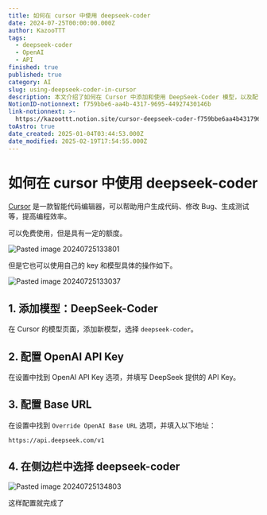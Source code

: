 ```yaml
---
title: 如何在 cursor 中使用 deepseek-coder
date: 2024-07-25T00:00:00.000Z
author: KazooTTT
tags:
  - deepseek-coder
  - OpenAI
  - API
finished: true
published: true
category: AI
slug: using-deepseek-coder-in-cursor
description: 本文介绍了如何在 Cursor 中添加和使用 DeepSeek-Coder 模型，以及配置相关的 OpenAI API Key 和 Base URL。
NotionID-notionnext: f759bbe6-aa4b-4317-9695-44927430146b
link-notionnext: >-
  https://kazoottt.notion.site/cursor-deepseek-coder-f759bbe6aa4b4317969544927430146b
toAstro: true
date_created: 2025-01-04T03:44:53.000Z
date_modified: 2025-02-19T17:54:55.000Z
---
```


# 如何在 cursor 中使用 deepseek-coder

[Cursor](<https://www.cursor.com/>) 是一款智能代码编辑器，可以帮助用户生成代码、修改 Bug、生成测试等，提高编程效率。

可以免费使用，但是具有一定的额度。

![Pasted image 20240725133801](<https://pictures.kazoottt.top/2024/07/20240725-Pasted%20image%2020240725133801.png>)

但是它也可以使用自己的 key 和模型具体的操作如下。

![Pasted image 20240725133037](<https://pictures.kazoottt.top/2024/07/20240725-Pasted%20image%2020240725133037.png>)

## 1. 添加模型：DeepSeek-Coder

在 Cursor 的模型页面，添加新模型，选择 `deepseek-coder`。

## 2. 配置 OpenAI API Key

在设置中找到 OpenAI API Key 选项，并填写 DeepSeek 提供的 API Key。

## 3. 配置 Base URL

在设置中找到 `Override OpenAI Base URL` 选项，并填入以下地址：

```
https://api.deepseek.com/v1
```

## 4. 在侧边栏中选择 deepseek-coder

![Pasted image 20240725134803](<https://pictures.kazoottt.top/2024/07/20240725-Pasted%20image%2020240725134803.png>)

这样配置就完成了
